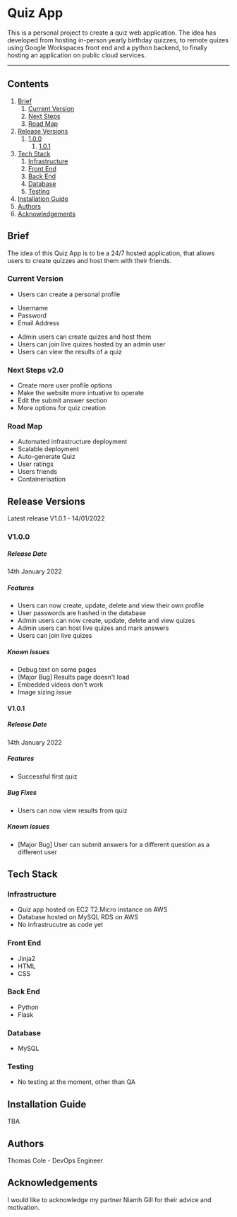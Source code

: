 # Quiz App

This is a personal project to create a quiz web application. The idea has developed from hosting in-person yearly birthday quizzes, to remote quizes using Google Workspaces front end and a python backend, to finally hosting an application on public cloud services.


---

## Contents
1. [Brief](#brief)
    1. [Current Version](#current_features)
    2. [Next Steps](#next_steps)
    3. [Road Map](#feature_roadmap)
2. [Release Versions](#release_versions)
    1. [1.0.0](#1.0.0)
        1. [1.0.1](#1.0.1)
3. [Tech Stack](#tech_stack)
    1. [Infrastructure](#infrastructure)
    2. [Front End](#froint_end)
    3. [Back End](#back_end)
    4. [Database](#database)
    5. [Testing](#testing)
4. [Installation Guide](#installation)
5. [Authors](#authors)
6. [Acknowledgements](#acknowledgements)


## Brief <a name="brief"></a>
The idea of this Quiz App is to be a 24/7 hosted application, that allows users to create quizzes and host them with their friends.

### Current Version <a name="current_features"></a>
+ Users can create a personal profile
* Username
* Password
* Email Address
+ Admin users can create quizes and host them
+ Users can join live quizes hosted by an admin user
+ Users can view the results of a quiz

### Next Steps v2.0 <a name="next_steps"></a>
+ Create more user profile options
+ Make the website more intuative to operate
+ Edit the submit answer section
+ More options for quiz creation

### Road Map <a name="feature_roadmap"></a>
+ Automated infrastructure deployment
+ Scalable deployment
+ Auto-generate Quiz
+ User ratings
+ Users friends
+ Containerisation

## Release Versions <a name="release_versions"></a>
Latest release V1.0.1 - 14/01/2022

### V1.0.0 <a name="1.0.0"></a>
##### Release Date
14th January 2022

##### Features
+ Users can now create, update, delete and view their own profile
+ User passwords are hashed in the database
+ Admin users can now create, update, delete and view quizes
+ Admin users can host live quizes and mark answers
+ Users can join live quizes

##### Known issues
+ Debug text on some pages
+ [Major Bug] Results page doesn't load
+ Embedded videos don't work
+ Image sizing issue

#### V1.0.1 <a name="1.0.1"></a>
##### Release Date
14th January 2022

##### Features
+ Successful first quiz

##### Bug Fixes
+ Users can now view results from quiz

##### Known issues
+ [Major Bug] User can submit answers for a different question as a different user


## Tech Stack <a name="tech_stack"></a>
### Infrastructure <a name="infrastructure"></a>
+ Quiz app hosted on EC2 T2.Micro instance on AWS
+ Database hosted on MySQL RDS on AWS
+ No infrastrucutre as code yet

### Front End <a name="front_end"></a>
+ Jinja2
+ HTML
+ CSS

### Back End <a name="back_end"></a>
+ Python
+ Flask

### Database <a name="database"></a>
+ MySQL

### Testing <a name="testing"></a>
+ No testing at the moment, other than QA

## Installation Guide <a name="installation"></a>
TBA

## Authors <a name="authors"></a>
Thomas Cole - DevOps Engineer

## Acknowledgements <a name="acknowledgements"></a>
I would like to acknowledge my partner Niamh Gill for their advice and motivation.